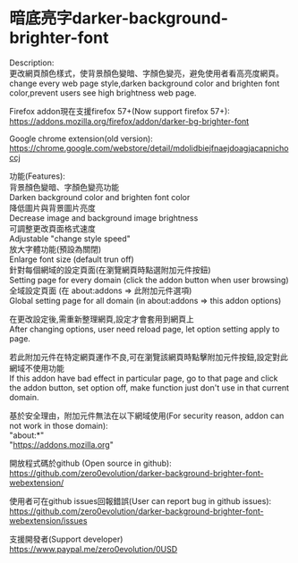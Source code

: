 # 暗底亮字darker-background-brighter-font  


Description:  
更改網頁顏色樣式，使背景顏色變暗、字顏色變亮，避免使用者看高亮度網頁。  
change every web page style,darken background color and brighten font color,prevent users see high brightness web page.  


Firefox addon現在支援firefox 57+(Now support firefox 57+):  
https://addons.mozilla.org/firefox/addon/darker-bg-brighter-font  


Google chrome extension(old version):  
https://chrome.google.com/webstore/detail/mdolidbiejfnaejdoagjacapnichoccj  


功能(Features):  
	背景顏色變暗、字顏色變亮功能  
	Darken background color and brighten font color  
	降低圖片與背景圖片亮度  
	Decrease image and background image brightness  
	可調整更改頁面格式速度  
	Adjustable "change style speed"  
	放大字體功能(預設為關閉)  
	Enlarge font size (default trun off)  
	針對每個網域的設定頁面(在瀏覽網頁時點選附加元件按鈕)  
	Setting page for every domain (click the addon button when user browsing)  
	全域設定頁面 (在 about:addons => 此附加元件選項)  
	Global setting page for all domain (in about:addons => this addon options)  


在更改設定後,需重新整理網頁,設定才會套用到網頁上  
After changing options, user need reload page, let option setting apply to page.  

若此附加元件在特定網頁運作不良,可在瀏覽該網頁時點擊附加元件按鈕,設定對此網域不使用功能  
If this addon have bad effect in particular page, go to that page and click the addon button, set option off, make function just don't use in that current domain.  

基於安全理由，附加元件無法在以下網域使用(For security reason, addon can not work in those domain):  
	"about:*"  
	"https://addons.mozilla.org"  

開放程式碼於github (Open source in github):  
https://github.com/zero0evolution/darker-background-brighter-font-webextension/  

使用者可在github issues回報錯誤(User can report bug in github issues):  
https://github.com/zero0evolution/darker-background-brighter-font-webextension/issues  

支援開發者(Support developer)  
https://www.paypal.me/zero0evolution/0USD  